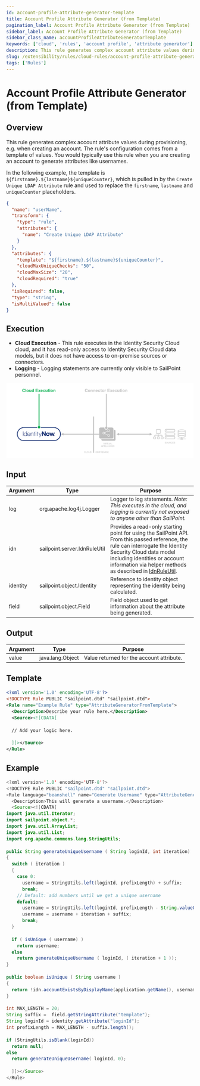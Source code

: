 ```yaml
---
id: account-profile-attribute-generator-template
title: Account Profile Attribute Generator (from Template)
pagination_label: Account Profile Attribute Generator (from Template)
sidebar_label: Account Profile Attribute Generator (from Template)
sidebar_class_name: accountProfileAttributeGeneratorTemplate
keywords: ['cloud', 'rules', 'account profile', 'attribute generator']
description: This rule generates complex account attribute values during provisioning, e.g. when creating an account.
slug: /extensibility/rules/cloud-rules/account-profile-attribute-generator-template
tags: ['Rules']
---
```


# Account Profile Attribute Generator (from Template)

## Overview

This rule generates complex account attribute values during provisioning, e.g. when creating an account. The rule's configuration comes from a template of values. You would typically use this rule when you are creating an account to generate attributes like usernames.

In the following example, the template is `${firstname}.${lastname}${uniqueCounter}`, which is pulled in by the `Create Unique LDAP Attribute` rule and used to replace the `firstname`, `lastname` and `uniqueCounter` placeholders.

```json
{
  "name": "userName",
  "transform": {
    "type": "rule",
    "attributes": {
      "name": "Create Unique LDAP Attribute"
    }
  },
  "attributes": {
    "template": "${firstname}.${lastname}${uniqueCounter}",
    "cloudMaxUniqueChecks": "50",
    "cloudMaxSize": "20",
    "cloudRequired": "true"
  },
  "isRequired": false,
  "type": "string",
  "isMultiValued": false
}
```

## Execution

- **Cloud Execution** - This rule executes in the Identity Security Cloud cloud, and it has read-only access to Identity Security Cloud data models, but it does not have access to on-premise sources or connectors.
- **Logging** - Logging statements are currently only visible to SailPoint personnel.

![Rule Execution](../img/cloud_execution.png)

## Input

| Argument | Type | Purpose |
| --- | --- | --- |
| log | org.apache.log4j.Logger | Logger to log statements. _Note: This executes in the cloud, and logging is currently not exposed to anyone other than SailPoint._ |
| idn | sailpoint.server.IdnRuleUtil | Provides a read-only starting point for using the SailPoint API. From this passed reference, the rule can interrogate the Identity Security Cloud data model including identities or account information via helper methods as described in [IdnRuleUtil](../idn_rule_utility.md). |
| identity | sailpoint.object.Identity | Reference to identity object representing the identity being calculated. |
| field | sailpoint.object.Field | Field object used to get information about the attribute being generated. |

## Output

| Argument | Type             | Purpose                                   |
| -------- | ---------------- | ----------------------------------------- |
| value    | java.lang.Object | Value returned for the account attribute. |

## Template

```xml
<?xml version='1.0' encoding='UTF-8'?>
<!DOCTYPE Rule PUBLIC "sailpoint.dtd" "sailpoint.dtd">
<Rule name="Example Rule" type="AttributeGeneratorFromTemplate">
  <Description>Describe your rule here.</Description>
  <Source><![CDATA[

  // Add your logic here.

  ]]></Source>
</Rule>
```

## Example

```java
<?xml version='1.0' encoding='UTF-8'?>
<!DOCTYPE Rule PUBLIC "sailpoint.dtd" "sailpoint.dtd">
<Rule language="beanshell" name="Generate Username" type="AttributeGeneratorFromTemplate">
  <Description>This will generate a username.</Description>
  <Source><![CDATA[
import java.util.Iterator;
import sailpoint.object.*;
import java.util.ArrayList;
import java.util.List;
import org.apache.commons.lang.StringUtils;

public String generateUniqueUsername ( String loginId, int iteration)
{
  switch ( iteration )
  {
    case 0:
      username = StringUtils.left(loginId, prefixLength) + suffix;
      break;
    // Default: add numbers until we get a unique username
    default:
      username = StringUtils.left(loginId, prefixLength - String.valueOf(iteration).length()).toString();
      username = username + iteration + suffix;
      break;
  }

  if ( isUnique ( username) )
    return username;
  else
    return generateUniqueUsername ( loginId, ( iteration + 1 ));
}

public boolean isUnique ( String username )
{
  return !idn.accountExistsByDisplayName(application.getName(), username);
}

int MAX_LENGTH = 20;
String suffix =  field.getStringAttribute("template");
String loginId = identity.getAttribute("loginId");
int prefixLength = MAX_LENGTH - suffix.length();

if (StringUtils.isBlank(loginId))
  return null;
else
  return generateUniqueUsername( loginId, 0);

  ]]></Source>
</Rule>
```
